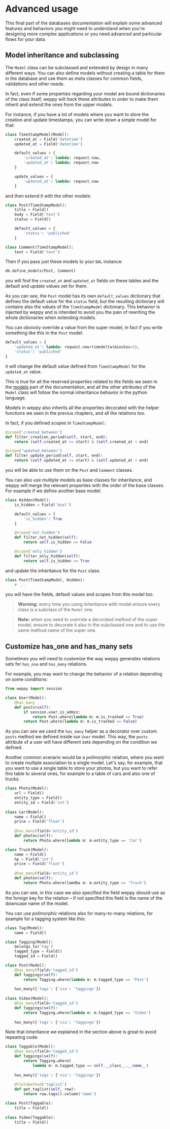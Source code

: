 Advanced usage
==============

This final part of the databases documentation will explain some advanced features and behaviors you might need to understand when you're designing more complex applications or you need advanced and particular flows for your data.

Model inheritance and subclassing
---------------------------------

The `Model` class can be subclassed and extended by design in many different ways. You can also define models without creating a table for them in the database and use them as meta classes for common fields, validations and other needs.

In fact, even if some properties regarding your model are bound dictionaries of the class itself, weppy will *hack* these attributes in order to make them inherit and extend the ones from the upper models.

For instance, if you have a lot of models where you want to store the creation and update timestamps, you can write down a simple model for that:

```python
class TimeStampModel(Model):
    created_at = Field('datetime')
    updated_at = Field('datetime')

    default_values = {
        'created_at': lambda: request.now,
        'updated_at': lambda: request.now
    }

    update_values = {
        'updated_at': lambda: request.now
    }
```

and then extend it with the other models:

```python
class Post(TimeStampModel):
    title = Field()
    body = Field('text')
    status = Field()

    default_values = {
        'status': 'published'
    }

class Comment(TimeStampModel):
    text = Field('text')
```

Then if you pass just these models to your `DAL` instance:

```python
db.define_models(Post, Comment)
```

you will find the `created_at` and `updated_at` fields on these tables and the default and update values set for them.

As you can see, the `Post` model has its own `default_values` dictionary that defines the default value for the `status` field, but the resulting dictionary will contains also the values of the `TimeStampModel` dictionary. This behavior is injected by weppy and is intended to avoid you the pain of rewriting the whole dictionaries when extending models.

You can obviosly override a value from the super model, in fact if you write something like this in the `Post` model:

```python
default_values = {
    'updated_at': lambda: request.now+timedelta(minutes=5),
    'status': 'published'
}
```

it will change the default value defined from `TimeStampModel` for the `updated_at` value.

This is true for all the reserved properties related to the fields we seen in the [models](./models) part of the documentation, and all the other attributes of the `Model` class will follow the normal inheritance behavior in the python language.

Models in weppy also inherits all the properties decorated with the helper functions we seen in the previus chapters, and all the relations too.

In fact, if you defined scopes in `TimeStampModel`:

```python
@scope('created_between')
def filter_creation_period(self, start, end):
    return (self.created_at >= start) & (self.created_at < end)

@scope('updated_between')
def filter_update_period(self, start, end):
    return (self.updated_at >= start) & (self.updated_at < end)
```

you will be able to use them on the `Post` and `Comment` classes.

You can also use multiple models as base classes for inheritance, and weppy will merge the relevant properties with the order of the base classes. For example if we define another base model:

```python
class Hidden(Model):
    is_hidden = Field('bool')

    default_values = {
        'is_hidden': True
    }

    @scope('not_hidden')
    def filter_not_hidden(self):
        return self.is_hidden == False

    @scope('only_hidden')
    def filter_only_hidden(self):
        return self.is_hidden == True
```

and update the inheritance for the `Post` class:

```python
class Post(TimeStampModel, Hidden):
    # ...
```

you will have the fields, default values and scopes from this model too.

> **Warning:** every time you using inheritance with model ensure every class is a subclass of the `Model` one.

> **Note:** when you need to override a decorated method of the super model, ensure to decorate it also in the subclassed one and to use the same method name of the super one.

Customize has\_one and has\_many sets
-------------------------------------

Sometimes you will need to customize the way weppy generates relations sets for `has_one` and `has_many` relations.

For example, you may want to change the behavior of a relation depending on some conditions:

```python
from weppy import session

class User(Model):
    @has_many
    def posts(self):
        if session.user.is_admin:
            return Post.where(lambda m: m.is_trashed == True)
        return Post.where(lambda m: m.is_trashed == False)
```

As you can see we used the `has_many` helper as a decorator over custom `posts` method we defined inside our `User` model. This way, the `posts` attribute of a user will have different sets depending on the condition we defined. 

Another common scenario would be a *polimorphic* relation, where you want to create multiple association to a single model. Let's say, for example, that you want to use a single table to store your photos, but you want to refer this table to several ones, for example to a table of cars and also one of trucks:

```python
class Photo(Model):
    url = Field()
    entity_type = Field()
    entity_id = Field('int')
    
class Car(Model):
    name = Field()
    price = Field('float')
    
    @has_many(field='entity_id')
    def photos(self):
        return Photo.where(lambda m: m.entity_type == 'Car')

class Truck(Model):
    name = Field()
    hp = Field('int')
    price = Field('float')
    
    @has_many(field='entity_id')
    def photos(self):
        return Photo.where(lamdba m: m.entity_type == 'Truck')
```

As you can see, in this case we also specified the field weppy should use as the foreign key for the relation – if not specified this field is the name of the downcase name of the model.

You can use *polimorphic* relations also for many-to-many relations, for example for a tagging system like this:

```python
class Tag(Model):
    name = Field()

class Tagging(Model):
    belongs_to('tag')
    tagged_type = Field()
    tagged_id = Field()

class Post(Model):
    @has_many(field='tagged_id')
    def taggings(self):
        return Tagging.where(lambda m: m.tagged_type == 'Post')
    
    has_many({'tags': {'via': 'taggings'})
    
class Video(Model):
    @has_many(field='tagged_id')
    def taggings(self):
        return Tagging.where(lambda m: m.tagged_type == 'Video')
    
    has_many({'tags': {'via': 'taggings'})
```

Note that inheritance we explained in the section above is great to avoid repeating code:

```python
class Taggable(Model):
    @has_many(field='tagged_id')
    def taggings(self):
        return Tagging.where(
            lambda m: m.tagged_type == self.__class__.__name__)
     
    has_many({'tags': {'via': 'taggings'})
     
    @fieldmethod('taglist')
    def get_taglist(self, row):
        return row.tags().column('name')

class Post(Taggable):
    title = Field()
     
class Video(Taggable):
    title = Field()
```
